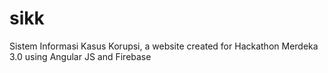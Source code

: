 # sikk
Sistem Informasi Kasus Korupsi, a website created for Hackathon Merdeka 3.0 using Angular JS and Firebase
